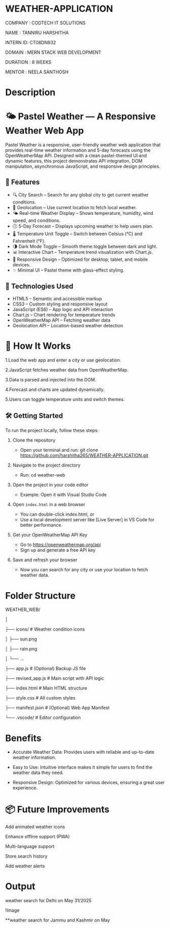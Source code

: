 # WEATHER-APPLICATION

COMPANY  : CODTECH IT SOLUTIONS

NAME     : TANNIRU HARSHITHA

INTERN ID: CT08DN932

DOMAIN   : MERN STACK WEB DEVELOPMENT

DURATION : 8 WEEKS

MENTOR   : NEELA SANTHOSH


# Description
# 🌤️ Pastel Weather — A Responsive Weather Web App

Pastel Weather is a responsive, user-friendly weather web application that provides real-time weather information and 5-day forecasts using the OpenWeatherMap API. Designed with a clean pastel-themed UI and dynamic features, this project demonstrates API integration, DOM manipulation, asynchronous JavaScript, and responsive design principles.

## 📌 Features

- 🔍 City Search – Search for any global city to get current weather conditions.
- 📍 Geolocation – Use current location to fetch local weather.
- 🌤️ Real-time Weather Display – Shows temperature, humidity, wind speed, and conditions.
- 🕔 5-Day Forecast – Displays upcoming weather to help users plan.
- 🌡️ Temperature Unit Toggle – Switch between Celsius (°C) and Fahrenheit (°F).
- 🌗 Dark Mode Toggle – Smooth theme toggle between dark and light.
- 📊 Interactive Chart – Temperature trend visualization with Chart.js.
- 📱 Responsive Design – Optimized for desktop, tablet, and mobile devices.
- ✨ Minimal UI – Pastel theme with glass-effect styling.

## 🔧 Technologies Used

- HTML5 – Semantic and accessible markup
- CSS3 – Custom styling and responsive layout
- JavaScript (ES6) – App logic and API interaction
- Chart.js – Chart rendering for temperature trends
- OpenWeatherMap API – Fetching weather data
- Geolocation API – Location-based weather detection

# 🚀 How It Works

1.Load the web app and enter a city or use geolocation.

2.JavaScript fetches weather data from OpenWeatherMap.

3.Data is parsed and injected into the DOM.

4.Forecast and charts are updated dynamically.

5.Users can toggle temperature units and switch themes.

## 🛠️ Getting Started

To run the project locally, follow these steps:

1. Clone the repository
   - Open your terminal and run:
          git clone https://github.com/harshitha265/WEATHER-APPLICATION.git
     

2. Navigate to the project directory
   - Run:
          cd weather-web
     

3. Open the project in your code editor
   - Example: Open it with Visual Studio Code

4. Open `index.html` in a web browser
   - You can double-click index.html, or
   - Use a local development server like [Live Server] in VS Code for better performance.

5. Get your OpenWeatherMap API Key
   - Go to https://openweathermap.org/api
   - Sign up and generate a free API key

6. Save and refresh your browser
   - Now you can search for any city or use your location to fetch weather data.

     
  # Folder Structure
  
 WEATHER_WEB/
 
│

├── icons/                        # Weather condition icons

│      ├── sun.png

│      ├── rain.png

│      └── ...

├── app.js                        # (Optional) Backup JS file

├── revised_app.js                # Main script with API logic

├── index.html                    # Main HTML structure

├── style.css                     # All custom styles

├── manifest.json                 # (Optional) Web App Manifest

└── .vscode/                      # Editor configuration

  
# Benefits

- Accurate Weather Data: Provides users with reliable and up-to-date weather information.
  
- Easy to Use: Intuitive interface makes it simple for users to find the weather data they need.
  
- Responsive Design: Optimized for various devices, ensuring a great user experience.

# 📦 Future Improvements

Add animated weather icons

Enhance offline support (PWA)

Multi-language support

Store search history

Add weather alerts

# Output
weather search for Delhi on May 31/2025

!Image

**weather search for Jammu and Kashmir on May
